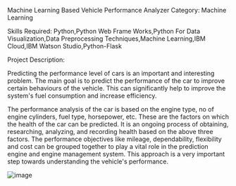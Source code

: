 Machine Learning Based Vehicle Performance Analyzer
Category: Machine Learning

Skills Required:
Python,Python Web Frame Works,Python For Data Visualization,Data Preprocessing Techniques,Machine Learning,IBM Cloud,IBM Watson Studio,Python-Flask

Project Description:

Predicting the performance level of cars is an important and interesting problem. The main goal is to predict the performance of the car to improve certain behaviours of the vehicle. This can significantly help to improve the system's fuel consumption and increase efficiency.

The performance analysis of the car is based on the engine type, no of engine cylinders, fuel type, horsepower, etc. These are the factors on which the health of the car can be predicted. It is an ongoing process of obtaining, researching, analyzing, and recording health based on the above three factors. The performance objectives like mileage, dependability, flexibility and cost can be grouped together to play a vital role in the prediction engine and engine management system. This approach is a very important step towards understanding the vehicle's performance.

![image](https://user-images.githubusercontent.com/45900085/200166984-c874a38d-7ecf-48ae-be8e-ef3f8541e6bb.png)
